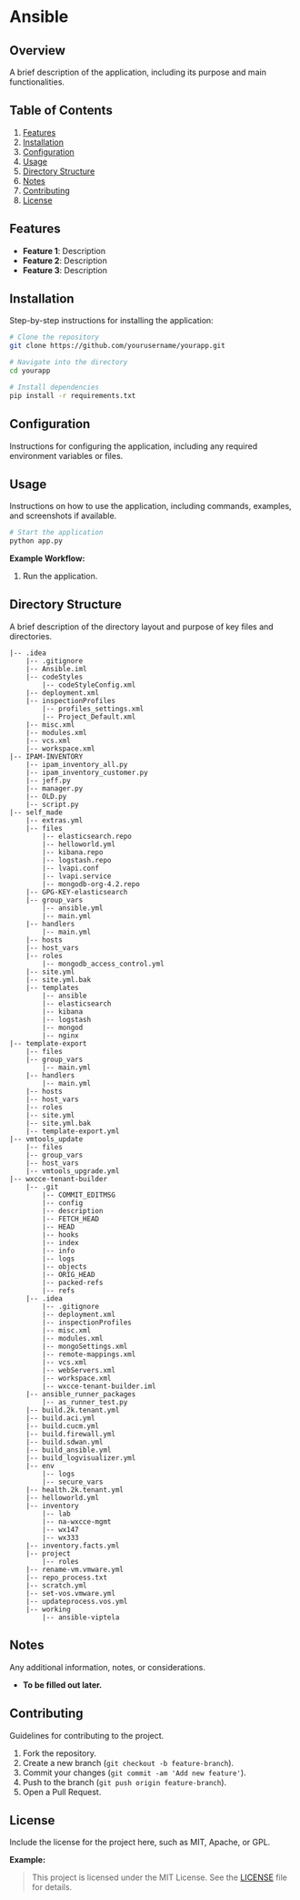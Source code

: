 # Ansible

## Overview

A brief description of the application, including its purpose and main functionalities.

## Table of Contents

1. [Features](#features)
2. [Installation](#installation)
3. [Configuration](#configuration)
4. [Usage](#usage)
5. [Directory Structure](#directory-structure)
6. [Notes](#notes)
7. [Contributing](#contributing)
8. [License](#license)

## Features

- **Feature 1**: Description
- **Feature 2**: Description
- **Feature 3**: Description

## Installation

Step-by-step instructions for installing the application:

```bash
# Clone the repository
git clone https://github.com/yourusername/yourapp.git

# Navigate into the directory
cd yourapp

# Install dependencies
pip install -r requirements.txt
```

## Configuration

Instructions for configuring the application, including any required environment variables or files.

## Usage

Instructions on how to use the application, including commands, examples, and screenshots if available.

```bash
# Start the application
python app.py
```

**Example Workflow:**

1. Run the application.
## Directory Structure

A brief description of the directory layout and purpose of key files and directories.

```
|-- .idea
    |-- .gitignore
    |-- Ansible.iml
    |-- codeStyles
        |-- codeStyleConfig.xml
    |-- deployment.xml
    |-- inspectionProfiles
        |-- profiles_settings.xml
        |-- Project_Default.xml
    |-- misc.xml
    |-- modules.xml
    |-- vcs.xml
    |-- workspace.xml
|-- IPAM-INVENTORY
    |-- ipam_inventory_all.py
    |-- ipam_inventory_customer.py
    |-- jeff.py
    |-- manager.py
    |-- OLD.py
    |-- script.py
|-- self_made
    |-- extras.yml
    |-- files
        |-- elasticsearch.repo
        |-- helloworld.yml
        |-- kibana.repo
        |-- logstash.repo
        |-- lvapi.conf
        |-- lvapi.service
        |-- mongodb-org-4.2.repo
    |-- GPG-KEY-elasticsearch
    |-- group_vars
        |-- ansible.yml
        |-- main.yml
    |-- handlers
        |-- main.yml
    |-- hosts
    |-- host_vars
    |-- roles
        |-- mongodb_access_control.yml
    |-- site.yml
    |-- site.yml.bak
    |-- templates
        |-- ansible
        |-- elasticsearch
        |-- kibana
        |-- logstash
        |-- mongod
        |-- nginx
|-- template-export
    |-- files
    |-- group_vars
        |-- main.yml
    |-- handlers
        |-- main.yml
    |-- hosts
    |-- host_vars
    |-- roles
    |-- site.yml
    |-- site.yml.bak
    |-- template-export.yml
|-- vmtools_update
    |-- files
    |-- group_vars
    |-- host_vars
    |-- vmtools_upgrade.yml
|-- wxcce-tenant-builder
    |-- .git
        |-- COMMIT_EDITMSG
        |-- config
        |-- description
        |-- FETCH_HEAD
        |-- HEAD
        |-- hooks
        |-- index
        |-- info
        |-- logs
        |-- objects
        |-- ORIG_HEAD
        |-- packed-refs
        |-- refs
    |-- .idea
        |-- .gitignore
        |-- deployment.xml
        |-- inspectionProfiles
        |-- misc.xml
        |-- modules.xml
        |-- mongoSettings.xml
        |-- remote-mappings.xml
        |-- vcs.xml
        |-- webServers.xml
        |-- workspace.xml
        |-- wxcce-tenant-builder.iml
    |-- ansible_runner_packages
        |-- as_runner_test.py
    |-- build.2k.tenant.yml
    |-- build.aci.yml
    |-- build.cucm.yml
    |-- build.firewall.yml
    |-- build.sdwan.yml
    |-- build_ansible.yml
    |-- build_logvisualizer.yml
    |-- env
        |-- logs
        |-- secure_vars
    |-- health.2k.tenant.yml
    |-- helloworld.yml
    |-- inventory
        |-- lab
        |-- na-wxcce-mgmt
        |-- wx147
        |-- wx333
    |-- inventory.facts.yml
    |-- project
        |-- roles
    |-- rename-vm.vmware.yml
    |-- repo_process.txt
    |-- scratch.yml
    |-- set-vos.vmware.yml
    |-- updateprocess.vos.yml
    |-- working
        |-- ansible-viptela

```

## Notes

Any additional information, notes, or considerations.

- **To be filled out later.**

## Contributing

Guidelines for contributing to the project.

1. Fork the repository.
2. Create a new branch (`git checkout -b feature-branch`).
3. Commit your changes (`git commit -am 'Add new feature'`).
4. Push to the branch (`git push origin feature-branch`).
5. Open a Pull Request.

## License

Include the license for the project here, such as MIT, Apache, or GPL.

**Example:**
> This project is licensed under the MIT License. See the [LICENSE](LICENSE) file for details.

